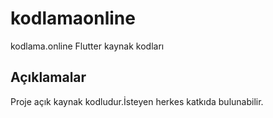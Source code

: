 # kodlamaonline

kodlama.online Flutter kaynak kodları

## Açıklamalar

Proje açık kaynak kodludur.İsteyen herkes katkıda bulunabilir.
